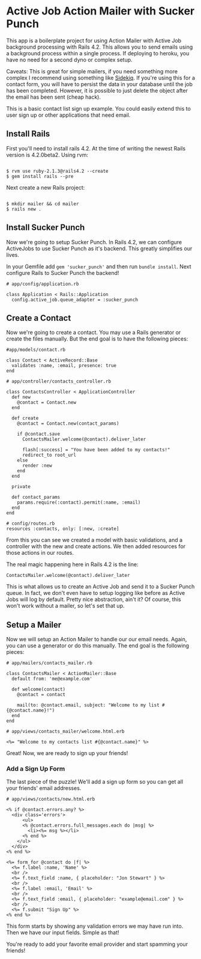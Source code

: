 # Active Job Action Mailer with Sucker Punch

This app is a boilerplate project for using Action Mailer with Active Job background processing with Rails 4.2. This allows you to send emails using a background process within a single process. If deploying to heroku, you have no need for a second dyno or complex setup.

Caveats: This is great for simple mailers, if you need something more complex I recommend using something like [Sidekiq](http://sidekiq.org). If you're using this for a contact form, you will have to persist the data in your database until the job has been completed. However, it is possible to just delete the object after the email has been sent (cheap hack).

This is a basic contact list sign up example. You could easily extend this to user sign up or other applications that need email.

## Install Rails

First you'll need to install rails 4.2. At the time of writing the newest Rails version is 4.2.0beta2. Using rvm:

```

$ rvm use ruby-2.1.3@rails4.2 --create
$ gem install rails --pre

```

Next create a new Rails project:

```

$ mkdir mailer && cd mailer
$ rails new .

```

## Install Sucker Punch

Now we're going to setup Sucker Punch. In Rails 4.2, we can configure ActiveJobs to use Sucker Punch as it's backend. This greatly simplifies our lives.

In your Gemfile add `gem 'sucker_punch'` and then run `bundle install`. Next configure Rails to Sucker Punch the backend!

```
# app/config/application.rb

class Application < Rails::Application
  config.active_job.queue_adapter = :sucker_punch
```

## Create a Contact

Now we're going to create a contact. You may use a Rails generator or create the files manually. But the end goal is to have the following pieces:


```
#app/models/contact.rb

class Contact < ActiveRecord::Base
  validates :name, :email, presence: true
end
```

```
# app/controller/contacts_controller.rb

class ContactsController < ApplicationController
  def new
    @contact = Contact.new
  end

  def create
    @contact = Contact.new(contact_params)

    if @contact.save
      ContactsMailer.welcome(@contact).deliver_later

      flash[:success] = "You have been added to my contacts!"
      redirect_to root_url
    else
      render :new
    end
  end

  private

  def contact_params
    params.require(:contact).permit(:name, :email)
  end
end
```

```
# config/routes.rb
resources :contacts, only: [:new, :create]
```

From this you can see we created a model with basic validations, and a controller with the new and create actions. We then added resources for those actions in our routes.

The real magic happening here in Rails 4.2 is the line:

```
ContactsMailer.welcome(@contact).deliver_later
```
This is what allows us to create an Active Job and send it to a Sucker Punch queue. In fact, we don't even have to setup logging like before as Active Jobs will log by default. Pretty nice abstraction, ain't it? Of course, this won't work without a mailer, so let's set that up.

## Setup a Mailer

Now we will setup an Action Mailer to handle our our email needs. Again, you can use a generator or do this manually. The end goal is the following pieces:

```
# app/mailers/contacts_mailer.rb

class ContactsMailer < ActionMailer::Base
  default from: 'me@example.com'

  def welcome(contact)
    @contact = contact

    mail(to: @contact.email, subject: "Welcome to my list #{@contact.name}!")
  end
end

```

```
# app/views/contacts_mailer/welcome.html.erb

<%= "Welcome to my contacts list #{@contact.name}" %>
```

Great! Now, we are ready to sign up your friends!

### Add a Sign Up Form

The last piece of the puzzle! We'll add a sign up form so you can get all your friends' email addresses.

```
# app/views/contacts/new.html.erb

<% if @contact.errors.any? %>
  <div class='errors'>
      <ul>
      <% @contact.errors.full_messages.each do |msg| %>
        <li><%= msg %></li>
      <% end %>
    </ul>
  </div>
<% end %>

<%= form_for @contact do |f| %>
  <%= f.label :name, 'Name' %>
  <br />
  <%= f.text_field :name, { placeholder: "Jon Stewart" } %>
  <br />
  <%= f.label :email, 'Email' %>
  <br />
  <%= f.text_field :email, { placeholder: "example@email.com" } %>
  <br />
  <%= f.submit "Sign Up" %>
<% end %>
```

This form starts by showing any validation errors we may have run into. Then we have our input fields. Simple as that!

You're ready to add your favorite email provider and start spamming your friends!

